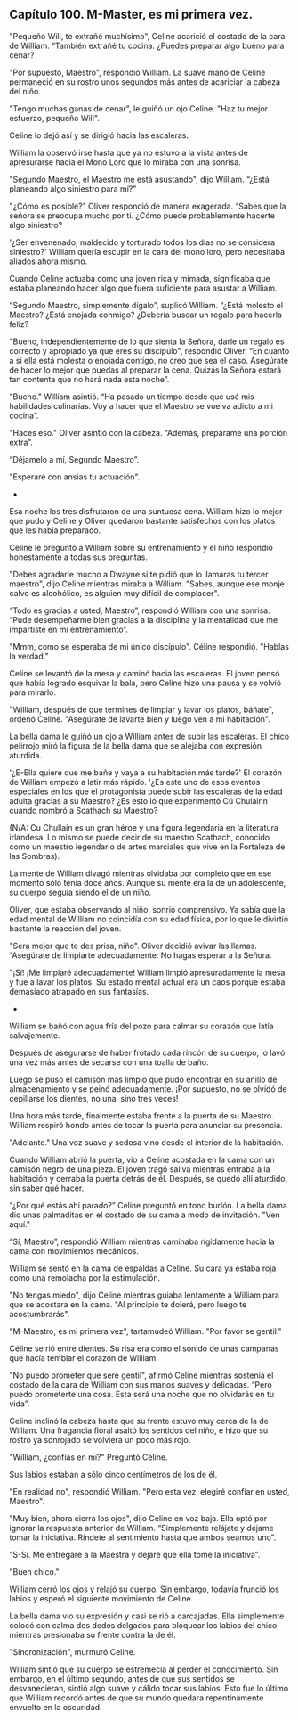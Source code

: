 
## Capítulo 100. M-Master, es mi primera vez.


"Pequeño Will, te extrañé muchísimo", Celine acarició el costado de la cara de William. “También extrañé tu cocina. ¿Puedes preparar algo bueno para cenar?

"Por supuesto, Maestro", respondió William. La suave mano de Celine permaneció en su rostro unos segundos más antes de acariciar la cabeza del niño.

"Tengo muchas ganas de cenar", le guiñó un ojo Celine. "Haz tu mejor esfuerzo, pequeño Will".

Celine lo dejó así y se dirigió hacia las escaleras.

William la observó irse hasta que ya no estuvo a la vista antes de apresurarse hacia el Mono Loro que lo miraba con una sonrisa.

"Segundo Maestro, el Maestro me está asustando", dijo William. “¿Está planeando algo siniestro para mí?”

"¿Cómo es posible?" Oliver respondió de manera exagerada. “Sabes que la señora se preocupa mucho por ti. ¿Cómo puede probablemente hacerte algo siniestro?

'¿Ser envenenado, maldecido y torturado todos los días no se considera siniestro?' William quería escupir en la cara del mono loro, pero necesitaba aliados ahora mismo.

Cuando Celine actuaba como una joven rica y mimada, significaba que estaba planeando hacer algo que fuera suficiente para asustar a William.

“Segundo Maestro, simplemente dígalo”, suplicó William. “¿Está molesto el Maestro? ¿Está enojada conmigo? ¿Debería buscar un regalo para hacerla feliz?

"Bueno, independientemente de lo que sienta la Señora, darle un regalo es correcto y apropiado ya que eres su discípulo", respondió Oliver. “En cuanto a si ella está molesta o enojada contigo, no creo que sea el caso. Asegúrate de hacer lo mejor que puedas al preparar la cena. Quizás la Señora estará tan contenta que no hará nada esta noche”.

"Bueno." William asintió. “Ha pasado un tiempo desde que usé mis habilidades culinarias. Voy a hacer que el Maestro se vuelva adicto a mi cocina”.

"Haces eso." Oliver asintió con la cabeza. “Además, prepárame una porción extra”.

“Déjamelo a mí, Segundo Maestro”.

"Esperaré con ansias tu actuación".

-

Esa noche los tres disfrutaron de una suntuosa cena. William hizo lo mejor que pudo y Celine y Oliver quedaron bastante satisfechos con los platos que les había preparado.

Celine le preguntó a William sobre su entrenamiento y el niño respondió honestamente a todas sus preguntas.

"Debes agradarle mucho a Dwayne si te pidió que lo llamaras tu tercer maestro", dijo Celine mientras miraba a William. "Sabes, aunque ese monje calvo es alcohólico, es alguien muy difícil de complacer".

“Todo es gracias a usted, Maestro”, respondió William con una sonrisa. “Pude desempeñarme bien gracias a la disciplina y la mentalidad que me impartiste en mi entrenamiento”.

"Mmm, como se esperaba de mi único discípulo". Céline respondió. "Hablas la verdad."

Celine se levantó de la mesa y caminó hacia las escaleras. El joven pensó que había logrado esquivar la bala, pero Celine hizo una pausa y se volvió para mirarlo.

"William, después de que termines de limpiar y lavar los platos, báñate", ordenó Celine. "Asegúrate de lavarte bien y luego ven a mi habitación".

La bella dama le guiñó un ojo a William antes de subir las escaleras. El chico pelirrojo miró la figura de la bella dama que se alejaba con expresión aturdida.

'¿E-Ella quiere que me bañe y vaya a su habitación más tarde?' El corazón de William empezó a latir más rápido. '¿Es este uno de esos eventos especiales en los que el protagonista puede subir las escaleras de la edad adulta gracias a su Maestro? ¿Es esto lo que experimentó Cú Chulainn cuando nombró a Scathach su Maestro?

(N/A: Cu Chullain es un gran héroe y una figura legendaria en la literatura irlandesa. Lo mismo se puede decir de su maestro Scathach, conocido como un maestro legendario de artes marciales que vive en la Fortaleza de las Sombras).

La mente de William divagó mientras olvidaba por completo que en ese momento sólo tenía doce años. Aunque su mente era la de un adolescente, su cuerpo seguía siendo el de un niño.

Oliver, que estaba observando al niño, sonrió comprensivo. Ya sabía que la edad mental de William no coincidía con su edad física, por lo que le divirtió bastante la reacción del joven.

"Será mejor que te des prisa, niño". Oliver decidió avivar las llamas. “Asegúrate de limpiarte adecuadamente. No hagas esperar a la Señora.

"¡Sí! ¡Me limpiaré adecuadamente! William limpió apresuradamente la mesa y fue a lavar los platos. Su estado mental actual era un caos porque estaba demasiado atrapado en sus fantasías.

-

William se bañó con agua fría del pozo para calmar su corazón que latía salvajemente.

Después de asegurarse de haber frotado cada rincón de su cuerpo, lo lavó una vez más antes de secarse con una toalla de baño.

Luego se puso el camisón más limpio que pudo encontrar en su anillo de almacenamiento y se peinó adecuadamente. ¡Por supuesto, no se olvidó de cepillarse los dientes, no una, sino tres veces!

Una hora más tarde, finalmente estaba frente a la puerta de su Maestro. William respiró hondo antes de tocar la puerta para anunciar su presencia.

"Adelante." Una voz suave y sedosa vino desde el interior de la habitación.

Cuando William abrió la puerta, vio a Celine acostada en la cama con un camisón negro de una pieza. El joven tragó saliva mientras entraba a la habitación y cerraba la puerta detrás de él. Después, se quedó allí aturdido, sin saber qué hacer.

“¿Por qué estás ahí parado?” Celine preguntó en tono burlón. La bella dama dio unas palmaditas en el costado de su cama a modo de invitación. "Ven aquí."

“Sí, Maestro”, respondió William mientras caminaba rígidamente hacia la cama con movimientos mecánicos.

William se sentó en la cama de espaldas a Celine. Su cara ya estaba roja como una remolacha por la estimulación.

"No tengas miedo", dijo Celine mientras guiaba lentamente a William para que se acostara en la cama. "Al principio te dolerá, pero luego te acostumbrarás".

"M-Maestro, es mi primera vez", tartamudeó William. "Por favor se gentil."

Céline se rió entre dientes. Su risa era como el sonido de unas campanas que hacía temblar el corazón de William.

"No puedo prometer que seré gentil", afirmó Celine mientras sostenía el costado de la cara de William con sus manos suaves y delicadas. “Pero puedo prometerte una cosa. Esta será una noche que no olvidarás en tu vida”.

Celine inclinó la cabeza hasta que su frente estuvo muy cerca de la de William. Una fragancia floral asaltó los sentidos del niño, e hizo que su rostro ya sonrojado se volviera un poco más rojo.

"William, ¿confías en mí?" Preguntó Céline.

Sus labios estaban a sólo cinco centímetros de los de él.

"En realidad no", respondió William. "Pero esta vez, elegiré confiar en usted, Maestro".

"Muy bien, ahora cierra los ojos", dijo Celine en voz baja. Ella optó por ignorar la respuesta anterior de William. “Simplemente relájate y déjame tomar la iniciativa. Ríndete al sentimiento hasta que ambos seamos uno”.

“S-Sí. Me entregaré a la Maestra y dejaré que ella tome la iniciativa”.

"Buen chico."

William cerró los ojos y relajó su cuerpo. Sin embargo, todavía frunció los labios y esperó el siguiente movimiento de Celine.

La bella dama vio su expresión y casi se rió a carcajadas. Ella simplemente colocó con calma dos dedos delgados para bloquear los labios del chico mientras presionaba su frente contra la de él.

"Sincronización", murmuró Celine.

William sintió que su cuerpo se estremecía al perder el conocimiento. Sin embargo, en el último segundo, antes de que sus sentidos se desvanecieran, sintió algo suave y cálido tocar sus labios. Esto fue lo último que William recordó antes de que su mundo quedara repentinamente envuelto en la oscuridad.
